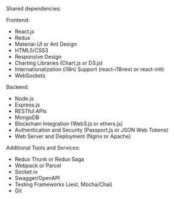 Shared dependencies:

Frontend:
- React.js
- Redux
- Material-UI or Ant Design
- HTML5/CSS3
- Responsive Design
- Charting Libraries (Chart.js or D3.js)
- Internationalization (i18n) Support (react-i18next or react-intl)
- WebSockets

Backend:
- Node.js
- Express.js
- RESTful APIs
- MongoDB
- Blockchain Integration (Web3.js or ethers.js)
- Authentication and Security (Passport.js or JSON Web Tokens)
- Web Server and Deployment (Nginx or Apache)

Additional Tools and Services:
- Redux Thunk or Redux Saga
- Webpack or Parcel
- Socket.io
- Swagger/OpenAPI
- Testing Frameworks (Jest, Mocha/Chai)
- Git